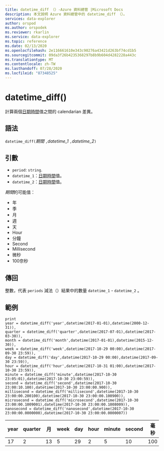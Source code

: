 ```yaml
---
title: datetime_diff （）-Azure 資料總管 |Microsoft Docs
description: 本文說明 Azure 資料總管中的 datetime_diff （）。
services: data-explorer
author: orspod
ms.author: orspodek
ms.reviewer: rkarlin
ms.service: data-explorer
ms.topic: reference
ms.date: 02/13/2020
ms.openlocfilehash: 2e116661610e343c90276a43421d263bf74cd1b5
ms.sourcegitcommit: 09da3f26b4235368297b8b9b604d4282228a443c
ms.translationtype: MT
ms.contentlocale: zh-TW
ms.lasthandoff: 07/28/2020
ms.locfileid: "87348525"
---
```

# <a name="datetime_diff"></a>datetime_diff()

計算兩個[日期時間](./scalar-data-types/datetime.md)值之間的 calendarian 差異。

## <a name="syntax"></a>語法

`datetime_diff(`*期間* `,`*datetime_1* `,`*datetime_2*`)`

## <a name="arguments"></a>引數

* `period`: `string`. 
* `datetime_1`：[日期時間](./scalar-data-types/datetime.md)值。
* `datetime_2`：[日期時間](./scalar-data-types/datetime.md)值。

*期間*的可能值： 
- 年
- 季
- 月
- 週
- 天
- Hour
- 分鐘
- Second
- Millisecond
- 微秒
- 100奈秒

## <a name="returns"></a>傳回

整數，代表 `periods` 減法（）結果中的數量 `datetime_1`  -  `datetime_2` 。

## <a name="examples"></a>範例

```kusto
print
year = datetime_diff('year',datetime(2017-01-01),datetime(2000-12-31)),
quarter = datetime_diff('quarter',datetime(2017-07-01),datetime(2017-03-30)),
month = datetime_diff('month',datetime(2017-01-01),datetime(2015-12-30)),
week = datetime_diff('week',datetime(2017-10-29 00:00),datetime(2017-09-30 23:59)),
day = datetime_diff('day',datetime(2017-10-29 00:00),datetime(2017-09-30 23:59)),
hour = datetime_diff('hour',datetime(2017-10-31 01:00),datetime(2017-10-30 23:59)),
minute = datetime_diff('minute',datetime(2017-10-30 23:05:01),datetime(2017-10-30 23:00:59)),
second = datetime_diff('second',datetime(2017-10-30 23:00:10.100),datetime(2017-10-30 23:00:00.900)),
millisecond = datetime_diff('millisecond',datetime(2017-10-30 23:00:00.200100),datetime(2017-10-30 23:00:00.100900)),
microsecond = datetime_diff('microsecond',datetime(2017-10-30 23:00:00.1009001),datetime(2017-10-30 23:00:00.1008009)),
nanosecond = datetime_diff('nanosecond',datetime(2017-10-30 23:00:00.0000000),datetime(2017-10-30 23:00:00.0000007))
```

|year|quarter|月|week|day|hour|minute|second|毫秒|微秒|奈秒|
|---|---|---|---|---|---|---|---|---|---|---|
|17|2|13|5|29|2|5|10|100|100|-700|



